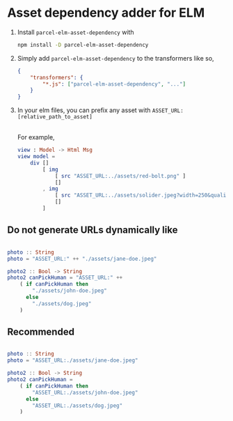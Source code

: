 # Asset dependency adder for ELM

1. Install `parcel-elm-asset-dependency` with 
    ```sh
    npm install -D parcel-elm-asset-dependency
    ```
1. Simply add `parcel-elm-asset-dependency` to the transformers like so,

    ```json
    {
        "transformers": {
            "*.js": ["parcel-elm-asset-dependency", "..."]
        }
    }
    ```
1. In your elm files, you can prefix any asset with `ASSET_URL:[relative_path_to_asset]`

    <br/>
    For example,

    ```elm
    view : Model -> Html Msg
    view model =
        div []
            [ img 
                [ src "ASSET_URL:../assets/red-bolt.png" ] 
                [] 
            , img 
                [ src "ASSET_URL:../assets/solider.jpeg?width=250&quality=50" ] 
                [] 
            ]
    ```

## Do not generate URLs dynamically like

```elm

photo :: String
photo = "ASSET_URL:" ++ "./assets/jane-doe.jpeg"

photo2 :: Bool -> String
photo2 canPickHuman = "ASSET_URL:" ++ 
    ( if canPickHuman then 
        "./assets/john-doe.jpeg"
      else 
        "./assets/dog.jpeg"
    )
```

## Recommended

```elm

photo :: String
photo = "ASSET_URL:./assets/jane-doe.jpeg"

photo2 :: Bool -> String
photo2 canPickHuman = 
    ( if canPickHuman then 
        "ASSET_URL:./assets/john-doe.jpeg"
      else 
        "ASSET_URL:./assets/dog.jpeg"
    )
```
